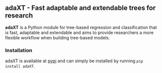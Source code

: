 ## adaXT - Fast adaptable and extendable trees for research

**adaXT** is a Python module for tree-based regression and classification that is fast, adaptable and extendable and aims to provide researchers a more flexible workflow when building tree-based models.

### Installation
adaXT is available at [pypi](https://pypi.org/) and can simply be installed by running ```pip install adaXT```.